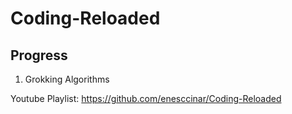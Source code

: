 # Coding-Reloaded

## Progress

1. Grokking Algorithms

Youtube Playlist: https://github.com/enesccinar/Coding-Reloaded 